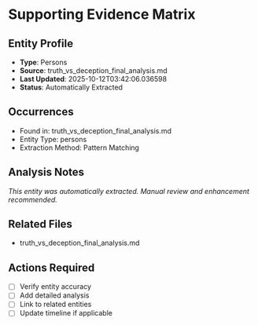 # Supporting Evidence Matrix

## Entity Profile
- **Type**: Persons
- **Source**: truth_vs_deception_final_analysis.md
- **Last Updated**: 2025-10-12T03:42:06.036598
- **Status**: Automatically Extracted

## Occurrences
- Found in: truth_vs_deception_final_analysis.md
- Entity Type: persons
- Extraction Method: Pattern Matching

## Analysis Notes
*This entity was automatically extracted. Manual review and enhancement recommended.*

## Related Files
- truth_vs_deception_final_analysis.md

## Actions Required
- [ ] Verify entity accuracy
- [ ] Add detailed analysis
- [ ] Link to related entities
- [ ] Update timeline if applicable
